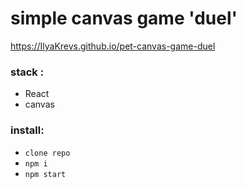 # simple canvas game 'duel' 
https://IlyaKrevs.github.io/pet-canvas-game-duel

### stack : 
- React
- canvas

### install:
- `clone repo`
- `npm i`
- `npm start`